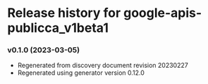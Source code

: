 # Release history for google-apis-publicca_v1beta1

### v0.1.0 (2023-03-05)

* Regenerated from discovery document revision 20230227
* Regenerated using generator version 0.12.0

